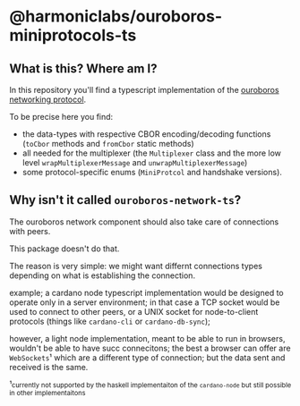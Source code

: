 # @harmoniclabs/ouroboros-miniprotocols-ts

## What is this? Where am I?

In this repository you'll find a typescript implementation of the [ouroboros networking protocol](https://input-output-hk.github.io/ouroboros-network/pdfs/network-spec/network-spec.pdf).

To be precise here you find:
- the data-types with respective CBOR encoding/decoding functions (`toCbor` methods and `fromCbor` static methods)
- all needed for the multiplexer (the `Multiplexer` class and the more low level `wrapMultiplexerMessage` and `unwrapMultiplexerMessage`)
- some protocol-specific enums (`MiniProtcol` and handshake versions).

## Why isn't it called `ouroboros-network-ts`?

The ouroboros network component should also take care of connections with peers.

This package doesn't do that.

The reason is very simple: we might want differnt connections types depending on what is establishing the connection.

example; a cardano node typescript implementation would be designed to operate only in a server environment; in that case a TCP socket would be used to connect to other peers, or a UNIX socket for node-to-client protocols (things like `cardano-cli` or `cardano-db-sync`);

however, a light node implementation, meant to be able to run in browsers, wouldn't be able to have succ connecitons;
the best a browser can offer are `WebSockets`¹ which are a different type of connection; but the data sent and received is the same.


¹<small>currently not supported by the haskell implementaiton of the `cardano-node` but still possible in other implementaitons</small>